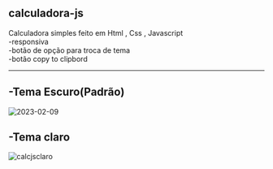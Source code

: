 ## calculadora-js
Calculadora simples feito em Html , Css , Javascript
<br>
-responsiva
<br>
-botão de opção para troca de tema
<br>
-botão copy to clipbord
<br>
<hr>

## -Tema Escuro(Padrão)
![2023-02-09](https://user-images.githubusercontent.com/122037079/217711841-56d1da58-e1e8-407c-adb0-ef2ad6d89c4c.png)



## -Tema claro

![calcjsclaro](https://user-images.githubusercontent.com/122037079/217712364-b711d260-19b7-4856-889b-7cb13580e12a.png)

